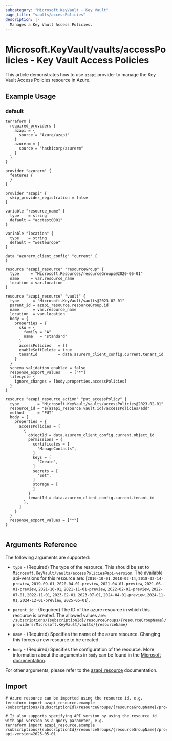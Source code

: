```yaml
---
subcategory: "Microsoft.KeyVault - Key Vault"
page_title: "vaults/accessPolicies"
description: |-
  Manages a Key Vault Access Policies.
---
```


# Microsoft.KeyVault/vaults/accessPolicies - Key Vault Access Policies

This article demonstrates how to use `azapi` provider to manage the Key Vault Access Policies resource in Azure.

## Example Usage

### default

```hcl
terraform {
  required_providers {
    azapi = {
      source = "Azure/azapi"
    }
    azurerm = {
      source = "hashicorp/azurerm"
    }
  }
}

provider "azurerm" {
  features {
  }
}

provider "azapi" {
  skip_provider_registration = false
}

variable "resource_name" {
  type    = string
  default = "acctest0001"
}

variable "location" {
  type    = string
  default = "westeurope"
}

data "azurerm_client_config" "current" {
}

resource "azapi_resource" "resourceGroup" {
  type     = "Microsoft.Resources/resourceGroups@2020-06-01"
  name     = var.resource_name
  location = var.location
}

resource "azapi_resource" "vault" {
  type      = "Microsoft.KeyVault/vaults@2023-02-01"
  parent_id = azapi_resource.resourceGroup.id
  name      = var.resource_name
  location  = var.location
  body = {
    properties = {
      sku = {
        family = "A"
        name   = "standard"
      }
      accessPolicies   = []
      enableSoftDelete = true
      tenantId         = data.azurerm_client_config.current.tenant_id
    }
  }
  schema_validation_enabled = false
  response_export_values    = ["*"]
  lifecycle {
    ignore_changes = [body.properties.accessPolicies]
  }
}

resource "azapi_resource_action" "put_accessPolicy" {
  type        = "Microsoft.KeyVault/vaults/accessPolicies@2023-02-01"
  resource_id = "${azapi_resource.vault.id}/accessPolicies/add"
  method      = "PUT"
  body = {
    properties = {
      accessPolicies = [
        {
          objectId = data.azurerm_client_config.current.object_id
          permissions = {
            certificates = [
              "ManageContacts",
            ]
            keys = [
              "Create",
            ]
            secrets = [
              "Set",
            ]
            storage = [
            ]
          }
          tenantId = data.azurerm_client_config.current.tenant_id
        },
      ]
    }
  }
  response_export_values = ["*"]
}


```



## Arguments Reference

The following arguments are supported:

* `type` - (Required) The type of the resource. This should be set to `Microsoft.KeyVault/vaults/accessPolicies@api-version`. The available api-versions for this resource are: [`2016-10-01`, `2018-02-14`, `2018-02-14-preview`, `2019-09-01`, `2020-04-01-preview`, `2021-04-01-preview`, `2021-06-01-preview`, `2021-10-01`, `2021-11-01-preview`, `2022-02-01-preview`, `2022-07-01`, `2022-11-01`, `2023-02-01`, `2023-07-01`, `2024-04-01-preview`, `2024-11-01`, `2024-12-01-preview`, `2025-05-01`].

* `parent_id` - (Required) The ID of the azure resource in which this resource is created. The allowed values are:  
  `/subscriptions/{subscriptionId}/resourceGroups/{resourceGroupName}/providers/Microsoft.KeyVault/vaults/{resourceName}`

* `name` - (Required) Specifies the name of the azure resource. Changing this forces a new resource to be created.

* `body` - (Required) Specifies the configuration of the resource. More information about the arguments in `body` can be found in the [Microsoft documentation](https://learn.microsoft.com/en-us/azure/templates/Microsoft.KeyVault/vaults/accessPolicies?pivots=deployment-language-terraform).

For other arguments, please refer to the [azapi_resource](https://registry.terraform.io/providers/Azure/azapi/latest/docs/resources/resource) documentation.

## Import

 ```shell
 # Azure resource can be imported using the resource id, e.g.
 terraform import azapi_resource.example /subscriptions/{subscriptionId}/resourceGroups/{resourceGroupName}/providers/Microsoft.KeyVault/vaults/{resourceName}/accessPolicies/{resourceName}
 
 # It also supports specifying API version by using the resource id with api-version as a query parameter, e.g.
 terraform import azapi_resource.example /subscriptions/{subscriptionId}/resourceGroups/{resourceGroupName}/providers/Microsoft.KeyVault/vaults/{resourceName}/accessPolicies/{resourceName}?api-version=2025-05-01
 ```
